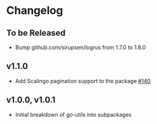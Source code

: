 # Changelog

## To be Released

* Bump github.com/sirupsen/logrus from 1.7.0 to 1.8.0

## v1.1.0

* Add Scalingo pagination support to the package [#140](https://github.com/Scalingo/go-utils/pull/140)

## v1.0.0, v1.0.1

* Initial breakdown of go-utils into subpackages
